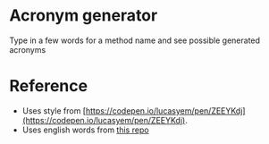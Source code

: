 # Acronym generator

Type in a few words for a method name and see possible generated acronyms

# Reference

- Uses style from [https://codepen.io/lucasyem/pen/ZEEYKdj](https://codepen.io/lucasyem/pen/ZEEYKdj).
- Uses english words from [this repo](https://github.com/dwyl/english-words)


